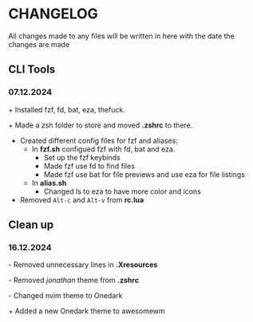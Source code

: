 # CHANGELOG
All changes made to any files will be written in here with the date the changes are made

## CLI Tools
### 07.12.2024

\+ Installed fzf, fd, bat, eza, thefuck.

\+ Made a zsh folder to store and moved **.zshrc** to there.

* Created different config files for fzf and aliases:
    * In **fzf.sh** configued fzf with fd, bat and eza.
        * Set up the fzf keybinds
        * Made fzf use fd to find files
        * Made fzf use bat for file previews and use eza for file listings
    * In **alias.sh**
        * Changed ls to eza to have more color and icons
* Removed `Alt-c` and `Alt-v` from **rc.lua**

## Clean up
### 16.12.2024

\- Removed unnecessary lines in **.Xresources**

\- Removed *jonathan* theme from **.zshrc**

\- Changed nvim theme to Onedark

\+ Added a new Onedark theme to awesomewm
